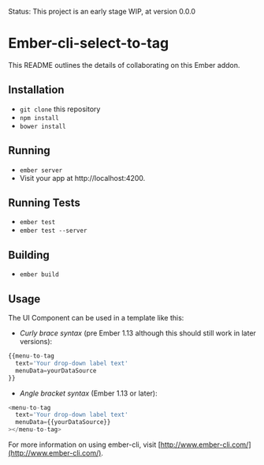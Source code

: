 Status: This project is an early stage WIP, at version 0.0.0

# Ember-cli-select-to-tag

This README outlines the details of collaborating on this Ember addon.

## Installation

* `git clone` this repository
* `npm install`
* `bower install`

## Running

* `ember server`
* Visit your app at http://localhost:4200.

## Running Tests

* `ember test`
* `ember test --server`

## Building

* `ember build`

## Usage

The UI Component can be used in a template like this:

* *Curly brace syntax* (pre Ember 1.13 although this should still work in later versions):  

```javascript
{{menu-to-tag
  text='Your drop-down label text'
  menuData=yourDataSource
}}
```

* *Angle bracket syntax* (Ember 1.13 or later):  

```javascript
<menu-to-tag
  text='Your drop-down label text'
  menuData={{yourDataSource}}
></menu-to-tag>
```

For more information on using ember-cli, visit [http://www.ember-cli.com/](http://www.ember-cli.com/).
